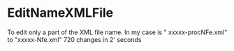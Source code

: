 # EditNameXMLFile
To edit only a part of the XML file name. In my case is " xxxxx-procNFe.xml" to "xxxxx-Nfe.xml"
720 changes in 2' seconds
